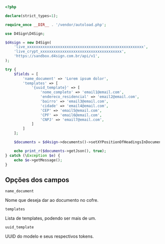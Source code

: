 ```php
<?php

declare(strict_types=1);

require_once __DIR__ . '/vendor/autoload.php';

use D4Sign\D4Sign;

$d4sign = new D4Sign(
    'live_xxxxxxxxxxxxxxxxxxxxxxxxxxxxxxxxxxxxxxxxxxxxxxxxxxxxx',
    'live_crypt_xxxxxxxxxxxxxxxxxxxxxxxxxxxxxxxxxxxxx',
    'https://sandbox.d4sign.com.br/api/v1',
);

try {
    $fields = [
        'name_document' => 'Lorem ipsum dolor',
        'templates' => [
            '{uuid_template}' => [
                'nome_completo' => 'email1@email.com',
                'endereco_residencial' => 'email2@email.com',
                'bairro' => 'email3@email.com',
                'cidade' => 'email4@email.com',
                'CEP' => 'email5@email.com',
                'CPF' => 'email6@email.com',
                'CNPJ' => 'email7@email.com',
            ]
        ]
    ];

    $documents = $d4sign->documents()->setXYPositionOfHeadingsInDocument('uuid-safe', $fields);

    echo print_r($documents->getJson(), true);
} catch (\Exception $e) {
    echo $e->getMessage();
}
```

## Opções dos campos

`name_document`

Nome que deseja dar ao documento no cofre.

`templates`

Lista de templates, podendo ser mais de um.

`uuid_template`

UUID do modelo e seus respectivos tokens.
